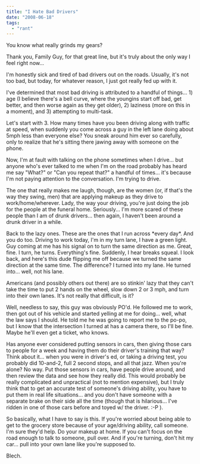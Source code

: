 ```yaml
---
title: "I Hate Bad Drivers"
date: "2008-06-18"
tags:
  - "rant"
---
```


You know what really grinds my gears?  
  
Thank you, Family Guy, for that great line, but it's truly about the only way I feel right now...  
  
I'm honestly sick and tired of bad drivers out on the roads. Usually, it's not too bad, but today, for whatever reason, I just got really fed up with it.  
  
I've determined that most bad driving is attributed to a handful of things... 1) age (I believe there's a bell curve, where the youngins start off bad, get better, and then worse again as they get older), 2) laziness (more on this in a moment), and 3) attempting to multi-task.  
  
Let's start with 3. How many times have you been driving along with traffic at speed, when suddenly you come across a guy in the left lane doing about 5mph less than everyone else? You sneak around him ever so carefully, only to realize that he's sitting there jawing away with someone on the phone.  
  
Now, I'm at fault with talking on the phone sometimes when I drive... but anyone who's ever talked to me when I'm on the road probably has heard me say "What?" or "Can you repeat that?" a handful of times... it's because I'm not paying attention to the conversation. I'm trying to drive.  
  
The one that really makes me laugh, though, are the women (or, if that's the way they swing, men) that are applying makeup as they drive to work/home/wherever. Lady, the way your driving, you're just doing the job for the people at the funeral home. Seriously... I'm more scared of these people than I am of drunk drivers... then again, I haven't been around a drunk driver in a while.  
  
Back to the lazy ones. These are the ones that I run across \*every day\*. And you do too. Driving to work today, I'm in my turn lane, I have a green light. Guy coming at me has his signal on to turn the same direction as me. Great, fine. I turn, he turns. Everything's fine. Suddenly, I hear breaks squeal. I look back, and here's this dude flipping me off because we turned the same direction at the same time. The difference? I turned into my lane. He turned into... well, not his lane.  
  
Americans (and possibly others out there) are so stinkin' lazy that they can't take the time to put 2 hands on the wheel, slow down 2 or 3 mph, and turn into their own lanes. It's not really that difficult, is it?  
  
Well, needless to say, this guy was obviously PO'd. He followed me to work, then got out of his vehicle and started yelling at me for doing... well, what the law says I should. He told me he was going to report me to the po-po, but I know that the intersection I turned at has a camera there, so I'll be fine. Maybe he'll even get a ticket, who knows.  
  
Has anyone ever considered putting sensors in cars, then giving those cars to people for a week and having them do their driver's training that way? Think about it... when you were in driver's ed, or taking a driving test, you probably did 10-and-2, full 2 second stops, and all that jazz. When you're alone? No way. Put those sensors in cars, have people drive around, and then review the data and see how they really did. This would probably be really complicated and unpractical (not to mention expensive), but I truly think that to get an accurate test of someone's driving ability, you have to put them in real life situations... and you don't have someone with a separate brake on their side all the time (though that is hilarious... I've ridden in one of those cars before and toyed w/ the driver. :-P ).  
  
So basically, what I have to say is this. If you're worried about being able to get to the grocery store because of your age/driving ability, call someone. I'm sure they'd help. Do your makeup at home. If you can't focus on the road enough to talk to someone, pull over. And if you're turning, don't hit my car... pull into your own lane like you're supposed to.  
  
Blech.  
  
